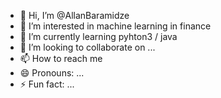 - 👋 Hi, I’m @AllanBaramidze
- 👀 I’m interested in machine learning in finance
- 🌱 I’m currently learning pyhton3 / java
- 💞️ I’m looking to collaborate on ...
- 📫 How to reach me 
- 😄 Pronouns: ...
- ⚡ Fun fact: ...

<!---
AllanBaramidze/AllanBaramidze is a ✨ special ✨ repository because its `README.md` (this file) appears on your GitHub profile.
You can click the Preview link to take a look at your changes.
--->

